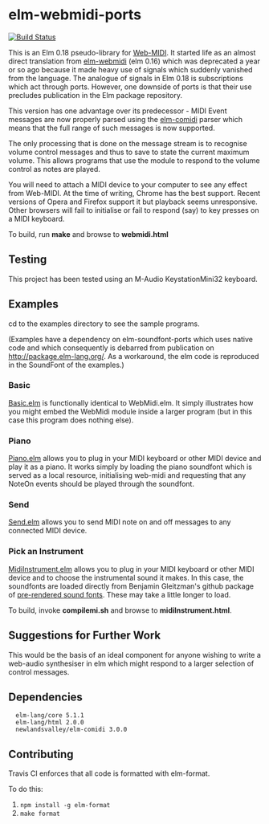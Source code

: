elm-webmidi-ports
=================
[![Build Status](https://travis-ci.org/newlandsvalley/elm-webmidi-ports.svg?branch=master)](https://travis-ci.org/newlandsvalley/elm-webmidi-ports)

This is an Elm 0.18 pseudo-library for [Web-MIDI](http://www.w3.org/TR/webmidi/).  It started life as an almost direct translation from [elm-webmidi](https://github.com/newlandsvalley/elm-webmidi) (elm 0.16) which was deprecated a year or so ago because it made heavy use of signals which suddenly vanished from the language.  The analogue of signals in Elm 0.18 is subscriptions which act through ports.  However, one downside of ports is that their use precludes publication in the Elm package repository.

This version has one advantage over its predecessor - MIDI Event messages are now properly parsed using the [elm-comidi](https://github.com/newlandsvalley/elm-comidi) parser which means that the full range of such messages is now supported.

The only processing that is done on the message stream is to recognise volume control messages and thus to save to state the current maximum volume.  This allows programs that use the module to respond to the volume control as notes are played.

You will need to attach a MIDI device to your computer to see any effect from Web-MIDI. At the time of writing, Chrome has the best support. Recent versions of Opera and Firefox support it but playback seems unresponsive. Other browsers will fail to initialise or fail to respond (say) to key presses on a MIDI keyboard.

To build, run __make__ and browse to __webmidi.html__

Testing
-------

This project has been tested using an M-Audio KeystationMini32 keyboard.

Examples
--------

cd to the examples directory to see the sample programs.

(Examples have a dependency on elm-soundfont-ports which uses native code and which consequently is debarred from publication on http://package.elm-lang.org/. As a workaround, the elm code is reproduced in the SoundFont of the examples.)

### Basic

[Basic.elm](https://github.com/newlandsvalley/elm-webmidi-ports/blob/master/examples/src/basic/Basic.elm) is functionally identical to WebMidi.elm.  It simply illustrates how you might embed the WebMidi module inside a larger program (but in this case this program does nothing else).

### Piano

[Piano.elm](https://github.com/newlandsvalley/elm-webmidi-ports/blob/master/examples/src/piano/Piano.elm) allows you to plug in your MIDI keyboard or other MIDI device and play it as a piano. It works simply by loading the piano soundfont which is served as a local resource, initialising web-midi and requesting that any NoteOn events should be played through the soundfont.

### Send

[Send.elm](https://github.com/newlandsvalley/elm-webmidi-ports/blob/master/examples/src/send/Send.elm) allows you to send MIDI note on and off messages to any connected MIDI device.

### Pick an Instrument

[MidiInstrument.elm](https://github.com/newlandsvalley/elm-webmidi-ports/tree/master/examples/src/midiInstrument/MidiInstrument.elm) allows you to plug in your MIDI keyboard or other MIDI device and to choose the instrumental sound it makes. In this case, the soundfonts are loaded directly from Benjamin Gleitzman's github package of [pre-rendered sound fonts](https://github.com/gleitz/midi-js-soundfonts). These may take a little longer to load.

To build, invoke __compilemi.sh__ and browse to __midiInstrument.html__.

Suggestions for Further Work
----------------------------

This would be the basis of an ideal component for anyone wishing to write a web-audio synthesiser in elm which might respond to a larger selection of control messages.

Dependencies
------------

      elm-lang/core 5.1.1
      elm-lang/html 2.0.0
      newlandsvalley/elm-comidi 3.0.0

Contributing
------------
Travis CI enforces that all code is formatted with elm-format.

To do this:
1. `npm install -g elm-format`
2. `make format`
